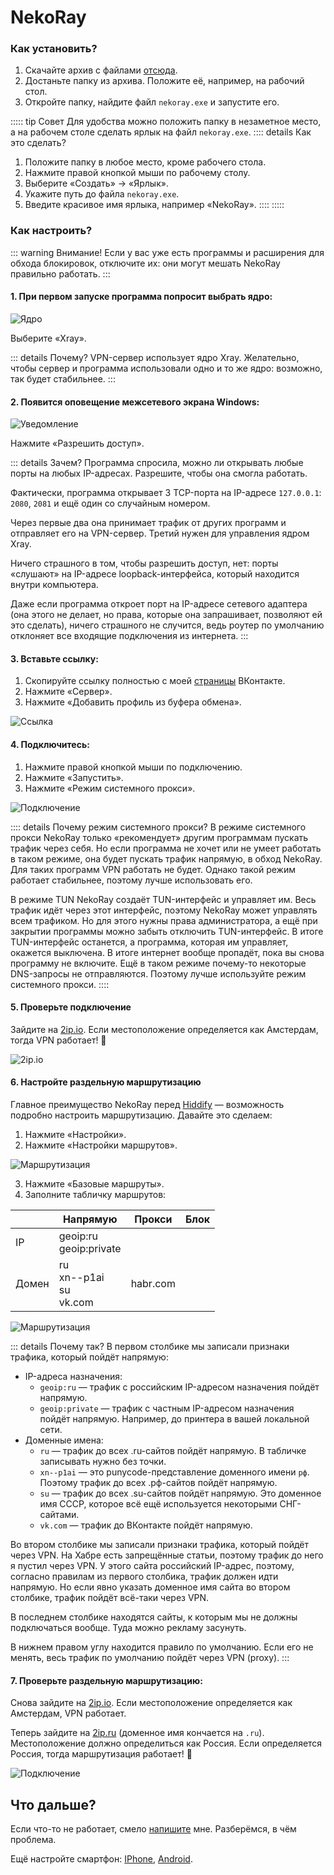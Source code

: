 # NekoRay

### Как установить?

1. Скачайте архив с файлами [отсюда](https://en.nekoray.org/download/).
2. Достаньте папку из архива. Положите её, например, на рабочий стол.
3. Откройте папку, найдите файл `nekoray.exe` и запустите его.

::::: tip Совет
Для удобства можно положить папку в незаметное место, а на рабочем столе сделать ярлык на файл `nekoray.exe`.
:::: details Как это сделать?
1. Положите папку в любое место, кроме рабочего стола.
2. Нажмите правой кнопкой мыши по рабочему столу.
3. Выберите «Создать» -> «Ярлык».
4. Укажите путь до файла `nekoray.exe`.
5. Введите красивое имя ярлыка, например «NekoRay».
::::
:::::

### Как настроить?

::: warning Внимание!
Если у вас уже есть программы и расширения для обхода блокировок, отключите их: они могут мешать NekoRay правильно работать.
:::

#### 1. При первом запуске программа попросит выбрать ядро:

![Ядро](/computer/nekoray.png)

Выберите «Xray».

::: details Почему?
VPN-сервер использует ядро Xray. Желательно, чтобы сервер и программа использовали одно и то же ядро: возможно, так будет стабильнее.
:::

#### 2. Появится оповещение межсетевого экрана Windows:

![Уведомление](/computer/nekoray2.png)

Нажмите «Разрешить доступ».

::: details Зачем?
Программа спросила, можно ли открывать любые порты на любых IP-адресах. Разрешите, чтобы она смогла работать.

Фактически, программа открывает 3 TCP-порта на IP-адресе `127.0.0.1`: `2080`, `2081` и ещё один со случайным номером.

Через первые два она принимает трафик от других программ и отправляет его на VPN-сервер. Третий нужен для управления ядром Xray.

Ничего страшного в том, чтобы разрешить доступ, нет: порты «слушают» на IP-адресе loopback-интерфейса, который находится внутри компьютера.

Даже если программа откроет порт на IP-адресе сетевого адаптера (она этого не делает, но права, которые она запрашивает, позволяют ей это сделать), ничего страшного не случится, ведь роутер по умолчанию отклоняет все входящие подключения из интернета.
:::

#### 3. Вставьте ссылку:

1. Скопируйте ссылку полностью с моей [страницы](https://vk.com/vova3141592) ВКонтакте.
2. Нажмите «Сервер».
3. Нажмите «Добавить профиль из буфера обмена».

![Ссылка](/computer/nekoray3.png)

#### 4. Подключитесь:

1. Нажмите правой кнопкой мыши по подключению.
2. Нажмите «Запустить».
3. Нажмите «Режим системного прокси».

![Подключение](/computer/nekoray4.png)

:::: details Почему режим системного прокси?
В режиме системного прокси NekoRay только «рекомендует» другим программам пускать трафик через себя. Но если программа не хочет или не умеет работать в таком режиме, она будет пускать трафик напрямую, в обход NekoRay. Для таких программ VPN работать не будет. Однако такой режим работает стабильнее, поэтому лучше использовать его. 

В режиме TUN NekoRay создаёт TUN-интерфейс и управляет им. Весь трафик идёт через этот интерфейс, поэтому NekoRay может управлять всем трафиком. Но для этого нужны права администратора, а ещё при закрытии программы можно забыть отключить TUN-интерфейс. В итоге TUN-интерфейс останется, а программа, которая им управляет, окажется выключена. В итоге интернет вообще пропадёт, пока вы снова программу не включите. Ещё в таком режиме почему-то некоторые DNS-запросы не отправляются. Поэтому лучше используйте режим системного прокси.
::::

#### 5. Проверьте подключение

Зайдите на [2ip.io](https://2ip.io/). Если местоположение определяется как Амстердам, тогда VPN работает! 🎉

![2ip.io](/computer/hiddify4.png)

#### 6. Настройте раздельную маршрутизацию

Главное преимущество NekoRay перед [Hiddify](/computer/hiddify) — возможность подробно настроить маршрутизацию. Давайте это сделаем:

1. Нажмите «Настройки».
2. Нажмите «Настройки маршрутов».

![Маршрутизация](/computer/nekoray5.png)

3. Нажмите «Базовые маршруты».
4. Заполните табличку маршрутов:

|     |Напрямую                      |Прокси  |Блок|
|-----|------------------------------|--------|----|
|IP   |geoip:ru<br>geoip:private     |        |    |
|Домен|ru<br>xn--p1ai<br>su<br>vk.com|habr.com|    |

![Маршрутизация](/computer/nekoray6.png)

::: details Почему так?
В первом столбике мы записали признаки трафика, который пойдёт напрямую:
- IP-адреса назначения:
    - `geoip:ru` — трафик с российским IP-адресом назначения пойдёт напрямую.
    - `geoip:private` — трафик с частным IP-адресом назначения пойдёт напрямую. Например, до принтера в вашей локальной сети.
- Доменные имена:
    - `ru` — трафик до всех .ru-сайтов пойдёт напрямую. В табличке записывать нужно без точки.
    - `xn--p1ai` — это punycode-представление доменного имени `рф`. Поэтому трафик до всех .рф-сайтов пойдёт напрямую.
    - `su` — трафик до всех .su-сайтов пойдёт напрямую. Это доменное имя СССР, которое всё ещё используется некоторыми СНГ-сайтами.
    - `vk.com` — трафик до ВКонтакте пойдёт напрямую.

Во втором столбике мы записали признаки трафика, который пойдёт через VPN. На Хабре есть запрещённые статьи, поэтому трафик до него я пустил через VPN. У этого сайта российский IP-адрес, поэтому, согласно правилам из первого столбика, трафик должен идти напрямую. Но если явно указать доменное имя сайта во втором столбике, трафик пойдёт всё-таки через VPN.

В последнем столбике находятся сайты, к которым мы не должны подключаться вообще. Туда можно рекламу засунуть.

В нижнем правом углу находится правило по умолчанию. Если его не менять, весь трафик по умолчанию пойдёт через VPN (proxy).
:::

#### 7. Проверьте раздельную маршрутизацию:

Снова зайдите на [2ip.io](https://2ip.io/). Если местоположение определяется как Амстердам, VPN работает.

Теперь зайдите на [2ip.ru](https://2ip.ru/) (доменное имя кончается на `.ru`). Местоположение должно определиться как Россия. Если определяется Россия, тогда маршрутизация работает! 🎉

![Подключение](/computer/nekoray7.png)

## Что дальше?

Если что-то не работает, смело [напишите](https://vk.com/vova3141592) мне. Разберёмся, в чём проблема.

Ещё настройте смартфон: [IPhone](/iphone/streisand.md), [Android](/android/hiddify.md).
